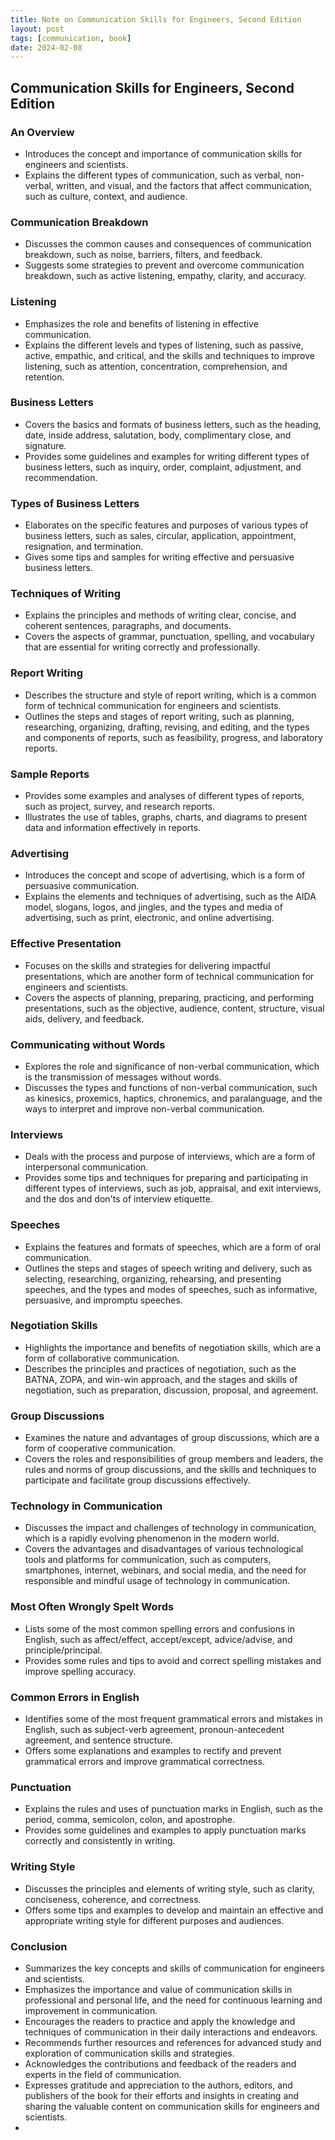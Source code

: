 ```yaml
---
title: Note on Communication Skills for Engineers, Second Edition
layout: post
tags: [communication, book]
date: 2024-02-08
---
```


## Communication Skills for Engineers, Second Edition

### An Overview
- Introduces the concept and importance of communication skills for engineers and scientists.
- Explains the different types of communication, such as verbal, non-verbal, written, and visual, and the factors that affect communication, such as culture, context, and audience.

### Communication Breakdown
- Discusses the common causes and consequences of communication breakdown, such as noise, barriers, filters, and feedback.
- Suggests some strategies to prevent and overcome communication breakdown, such as active listening, empathy, clarity, and accuracy.

### Listening
- Emphasizes the role and benefits of listening in effective communication.
- Explains the different levels and types of listening, such as passive, active, empathic, and critical, and the skills and techniques to improve listening, such as attention, concentration, comprehension, and retention.

### Business Letters
- Covers the basics and formats of business letters, such as the heading, date, inside address, salutation, body, complimentary close, and signature.
- Provides some guidelines and examples for writing different types of business letters, such as inquiry, order, complaint, adjustment, and recommendation.

### Types of Business Letters
- Elaborates on the specific features and purposes of various types of business letters, such as sales, circular, application, appointment, resignation, and termination.
- Gives some tips and samples for writing effective and persuasive business letters.

### Techniques of Writing
- Explains the principles and methods of writing clear, concise, and coherent sentences, paragraphs, and documents.
- Covers the aspects of grammar, punctuation, spelling, and vocabulary that are essential for writing correctly and professionally.

### Report Writing
- Describes the structure and style of report writing, which is a common form of technical communication for engineers and scientists.
- Outlines the steps and stages of report writing, such as planning, researching, organizing, drafting, revising, and editing, and the types and components of reports, such as feasibility, progress, and laboratory reports.

### Sample Reports
- Provides some examples and analyses of different types of reports, such as project, survey, and research reports.
- Illustrates the use of tables, graphs, charts, and diagrams to present data and information effectively in reports.

### Advertising
- Introduces the concept and scope of advertising, which is a form of persuasive communication.
- Explains the elements and techniques of advertising, such as the AIDA model, slogans, logos, and jingles, and the types and media of advertising, such as print, electronic, and online advertising.

### Effective Presentation
- Focuses on the skills and strategies for delivering impactful presentations, which are another form of technical communication for engineers and scientists.
- Covers the aspects of planning, preparing, practicing, and performing presentations, such as the objective, audience, content, structure, visual aids, delivery, and feedback.

### Communicating without Words
- Explores the role and significance of non-verbal communication, which is the transmission of messages without words.
- Discusses the types and functions of non-verbal communication, such as kinesics, proxemics, haptics, chronemics, and paralanguage, and the ways to interpret and improve non-verbal communication.

### Interviews
- Deals with the process and purpose of interviews, which are a form of interpersonal communication.
- Provides some tips and techniques for preparing and participating in different types of interviews, such as job, appraisal, and exit interviews, and the dos and don'ts of interview etiquette.

### Speeches
- Explains the features and formats of speeches, which are a form of oral communication.
- Outlines the steps and stages of speech writing and delivery, such as selecting, researching, organizing, rehearsing, and presenting speeches, and the types and modes of speeches, such as informative, persuasive, and impromptu speeches.

### Negotiation Skills
- Highlights the importance and benefits of negotiation skills, which are a form of collaborative communication.
- Describes the principles and practices of negotiation, such as the BATNA, ZOPA, and win-win approach, and the stages and skills of negotiation, such as preparation, discussion, proposal, and agreement.

### Group Discussions
- Examines the nature and advantages of group discussions, which are a form of cooperative communication.
- Covers the roles and responsibilities of group members and leaders, the rules and norms of group discussions, and the skills and techniques to participate and facilitate group discussions effectively.

### Technology in Communication
- Discusses the impact and challenges of technology in communication, which is a rapidly evolving phenomenon in the modern world.
- Covers the advantages and disadvantages of various technological tools and platforms for communication, such as computers, smartphones, internet, webinars, and social media, and the need for responsible and mindful usage of technology in communication.

### Most Often Wrongly Spelt Words
- Lists some of the most common spelling errors and confusions in English, such as affect/effect, accept/except, advice/advise, and principle/principal.
- Provides some rules and tips to avoid and correct spelling mistakes and improve spelling accuracy.

### Common Errors in English
- Identifies some of the most frequent grammatical errors and mistakes in English, such as subject-verb agreement, pronoun-antecedent agreement, and sentence structure.
- Offers some explanations and examples to rectify and prevent grammatical errors and improve grammatical correctness.

### Punctuation
- Explains the rules and uses of punctuation marks in English, such as the period, comma, semicolon, colon, and apostrophe.
- Provides some guidelines and examples to apply punctuation marks correctly and consistently in writing.

### Writing Style
- Discusses the principles and elements of writing style, such as clarity, conciseness, coherence, and correctness.
- Offers some tips and examples to develop and maintain an effective and appropriate writing style for different purposes and audiences.

### Conclusion
- Summarizes the key concepts and skills of communication for engineers and scientists.
- Emphasizes the importance and value of communication skills in professional and personal life, and the need for continuous learning and improvement in communication.
- Encourages the readers to practice and apply the knowledge and techniques of communication in their daily interactions and endeavors.
- Recommends further resources and references for advanced study and exploration of communication skills and strategies.
- Acknowledges the contributions and feedback of the readers and experts in the field of communication.
- Expresses gratitude and appreciation to the authors, editors, and publishers of the book for their efforts and insights in creating and sharing the valuable content on communication skills for engineers and scientists.
- 